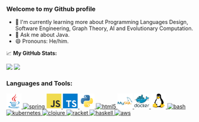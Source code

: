 ### Welcome to my Github profile

- 🌱 I'm currently learning more about Programming Languages Design, Software Engineering, Graph Theory, AI and Evolutionary Computation.
- 💬 Ask me about Java.
- 😄 Pronouns: He/him.

📈 **My GitHub Stats:**

<p>
  <img height="150em" src="https://github-readme-stats.vercel.app/api?username=curenosm&show_icons=true&hide_border=true&&count_private=true&include_all_commits=true&theme=dark&hide=contribs&rank_icon=github" />
  <img height="150em" src="https://github-readme-stats.vercel.app/api/top-langs/?username=curenosm&layout=compact&langs_count=10&theme=dark&hide=shell,vim%20script&hide_border=true"/>
</p>

<h3 align="left">Languages and Tools:</h3>
<p align="left">
  <a href="https://www.java.com" target="_blank" rel="noreferrer">
    <img src="https://raw.githubusercontent.com/devicons/devicon/master/icons/java/java-original.svg" alt="java" width="40" height="40"/>
  </a> 
  <a href="https://spring.io/" target="_blank" rel="noreferrer">
    <img src="https://www.vectorlogo.zone/logos/springio/springio-icon.svg" alt="spring" width="40" height="40"/>
  </a>
  <a href="https://developer.mozilla.org/en-US/docs/Web/JavaScript" target="_blank" rel="noreferrer">
    <img src="https://raw.githubusercontent.com/devicons/devicon/master/icons/javascript/javascript-original.svg" alt="javascript" width="40" height="40"/>
  </a> 
  <a href="https://www.typescriptlang.org/" target="_blank" rel="noreferrer">
    <img src="https://raw.githubusercontent.com/devicons/devicon/master/icons/typescript/typescript-original.svg" alt="typescript" width="40" height="40"/>
  </a> 
  <a href="https://www.python.org" target="_blank" rel="noreferrer">
    <img src="https://raw.githubusercontent.com/devicons/devicon/master/icons/python/python-original.svg" alt="python" width="40" height="40"/>
  </a> 
  <a href="https://developer.mozilla.org/es/docs/Glossary/HTML5" target="_blank">
    <img src="https://cdn.jsdelivr.net/gh/devicons/devicon/icons/html5/html5-original.svg" alt="html5" width="40" height="40"/>
  </a> 
  <a href="https://www.mysql.com/" target="_blank" rel="noreferrer">
    <img src="https://raw.githubusercontent.com/devicons/devicon/master/icons/mysql/mysql-original-wordmark.svg" alt="mysql" width="40" height="40"/>
  </a> 
  <a href="https://www.docker.com/" target="_blank" rel="noreferrer">
    <img src="https://raw.githubusercontent.com/devicons/devicon/master/icons/docker/docker-original-wordmark.svg" alt="docker" width="40" height="40"/>
  </a> 
  <a href="https://www.linux.org/" target="_blank" rel="noreferrer">
    <img src="https://raw.githubusercontent.com/devicons/devicon/master/icons/linux/linux-original.svg" alt="linux" width="40" height="40"/>
  </a> 
  <a href="https://www.gnu.org/software/bash/" target="_blank" rel="noreferrer">
    <img src="https://www.vectorlogo.zone/logos/gnu_bash/gnu_bash-icon.svg" alt="bash" width="40" height="40"/>
  </a> 
  <a href="https://kubernetes.io/" target="_blank" rel="noreferrer">
    <img src="https://cdn.jsdelivr.net/gh/devicons/devicon/icons/kubernetes/kubernetes-plain.svg"  alt="kubernetes" width="40" height="40"/>
  </a> 
  <a href="https://clojure.org/" target="_blank" rel="noreferrer">
    <img src="https://cdn.jsdelivr.net/gh/devicons/devicon/icons/clojure/clojure-original.svg" alt="clojure" width="40" height="40"/>
  </a> 
  <a href="https://racket-lang.org/" target="_blank" rel="noreferrer">
    <img src="https://upload.wikimedia.org/wikipedia/commons/c/c1/Racket-logo.svg" alt="racket" width="40" height="40"/>
  </a> 
  <a href="https://www.haskell.org/" target="_blank" rel="noreferrer">
    <img src="https://upload.wikimedia.org/wikipedia/commons/1/1c/Haskell-Logo.svg" alt="haskell" width="40" height="40"/>
  </a> 
  <a href="https://aws.amazon.com/" target="_blank" rel="noreferrer">
    <img src="https://cdn.jsdelivr.net/gh/devicons/devicon/icons/amazonwebservices/amazonwebservices-original.svg"  alt="aws" width="40" height="40"/>
  </a>
</p>
